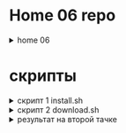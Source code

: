 # Home 06 repo

<details>
  <summary>home 06</summary>

### Размещаем свой RPM в своем репозитории

У меня имеются проблемы с dyn-dns, пробросить порт не получится, поэтому репу буду поднимать в первой тачке, а со второй буду подключаться и устанавливать измененный пакет

для автоматизации все затолкал в два скрипта, первый на тачке repo собирает пакет, собирает в докере репу и размещает собранный пакет в репе, второй на тачке repoDownload отключает все репы, подключает новую, внутреннюю, под названием network и устанавливает из нее пересобранный пакет nginx


</details>

# скрипты

<details>
  <summary>скрипт 1 install.sh</summary>
  

```
yum update
yum install -y redhat-lsb-core wget rpmdevtools rpm-build yum-utils gcc

wget https://nginx.org/packages/centos/8/SRPMS/nginx-1.20.2-1.el8.ngx.src.rpm
rpm -i nginx-1.*
wget https://github.com/openssl/openssl/archive/refs/heads/OpenSSL_1_1_1-stable.tar.gz
tar -xvf OpenSSL_1_1_1-stable.tar.gz
cp -R openssl-OpenSSL_1_1_1-stable /root/openssl-OpenSSL_1_1_1-stable
cp -f for_build/nginx_new.spec /root/rpmbuild/SPECS/nginx.spec
yum-builddep -y /root/rpmbuild/SPECS/nginx.spec
rpmbuild -bb /root/rpmbuild/SPECS/nginx.spec
ll /root/rpmbuild/RPMS/x86_64/


yum-config-manager --add-repo https://download.docker.com/linux/centos/docker-ce.repo
yum install -y docker-ce docker-ce-cli containerd.io docker-buildx-plugin docker-compose-plugin
systemctl start docker
cd repo_build
docker build -t repo:test .
cd ..
mkdir -p /repo/{repo,repo-load}
chmod 777 -R /repo
docker compose -f repo_compose/docker-compose.yml up -d
cp /root/rpmbuild/RPMS/x86_64/nginx-1.20.2-1.el7.ngx.x86_64.rpm /repo/repo-load/

```

</details>


<details>
  <summary>скрипт 2 download.sh</summary>
  

```
yum update
yum install curl

cat >> /etc/yum.repos.d/network.repo << EOF
[network]
name=network-universal
baseurl=http://repo:8080/repo/el/x86_64/centos/7
gpgcheck=0
enabled=1
EOF
echo 192.168.50.10 repo >> /etc/hosts

yum --disablerepo=* --enablerepo=network-universal
yum update

while [ curl -o /dev/null -s -w "%{http_code}\n" http://repo:8080/repo/el/x86_64/centos/7/nginx-1.20.2-1.el7.ngx.x86_64.rpm != 200 ]
do
    sleep 1s
done

yum install -y nginx

```

</details>


<details>
  <summary>результат на второй тачке</summary>
  

```
   repoDownload: Is this ok [y/d/N]: Exiting on user command
    repoDownload: Your transaction was saved, rerun it with:
    repoDownload:  yum load-transaction /tmp/yum_save_tx.2023-07-24.11-38.D0ZCGh.yumtx
    repoDownload: /tmp/vagrant-shell: line 16: [: too many arguments
    repoDownload: Loaded plugins: fastestmirror
    repoDownload: Loading mirror speeds from cached hostfile
    repoDownload:  * base: mirror.hostnet.nl
    repoDownload:  * extras: centos.mirror.liteserver.nl
    repoDownload:  * updates: mirror.wd6.net
    repoDownload: Resolving Dependencies
    repoDownload: --> Running transaction check
    repoDownload: ---> Package nginx.x86_64 1:1.20.2-1.el7.ngx will be installed
    repoDownload: --> Finished Dependency Resolution
    repoDownload: 
    repoDownload: Dependencies Resolved
    repoDownload: 
    repoDownload: ================================================================================
    repoDownload:  Package       Arch           Version                     Repository       Size
    repoDownload: ================================================================================
    repoDownload: Installing:
    repoDownload:  nginx         x86_64         1:1.20.2-1.el7.ngx          network         2.1 M
    repoDownload: 
    repoDownload: Transaction Summary
    repoDownload: ================================================================================
    repoDownload: Install  1 Package
    repoDownload: 
    repoDownload: Total download size: 2.1 M
    repoDownload: Installed size: 6.0 M
    repoDownload: Downloading packages:
    repoDownload: Running transaction check
    repoDownload: Running transaction test
    repoDownload: Transaction test succeeded
    repoDownload: Running transaction
    repoDownload:   Installing : 1:nginx-1.20.2-1.el7.ngx.x86_64                              1/1
    repoDownload: ----------------------------------------------------------------------
    repoDownload: 
    repoDownload: Thanks for using nginx!
    repoDownload: 
    repoDownload: Please find the official documentation for nginx here:
    repoDownload: * https://nginx.org/en/docs/
    repoDownload: 
    repoDownload: Please subscribe to nginx-announce mailing list to get
    repoDownload: the most important news about nginx:
    repoDownload: * https://nginx.org/en/support.html
    repoDownload: 
    repoDownload: Commercial subscriptions for nginx are available on:
    repoDownload: * https://nginx.com/products/
    repoDownload: 
    repoDownload: ----------------------------------------------------------------------
    repoDownload:   Verifying  : 1:nginx-1.20.2-1.el7.ngx.x86_64                              1/1
    repoDownload: 
    repoDownload: Installed:
    repoDownload:   nginx.x86_64 1:1.20.2-1.el7.ngx
    repoDownload: 
    repoDownload: Complete!

```

</details>